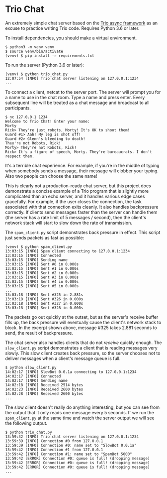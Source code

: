# Trio Chat

An extremely simple chat server based on the [Trio async
framework](https://trio.readthedocs.io/) as an excuse to practice writing Trio
code. Requires Python 3.6 or later.

To install dependencies, you should make a virtual environment.

    $ python3 -m venv venv
    $ source venv/bin/activate
    (venv) $ pip install -r requirements.txt

To run the server (Python 3.6 or later):

    (venv) $ python trio_chat.py
    12:07:54 [INFO] Trio chat server listening on 127.0.0.1:1234
    ...

To connect a client, netcat to the server port. The server will prompt you for
a name to use in the chat room. Type a name and press enter. Every subsequent
line will be treated as a chat message and broadcast to all participants.

    $ nc 127.0.0.1 1234
    Welcome to Trio Chat! Enter your name:
    Morty
    Rick> They're just robots, Morty! It's OK to shoot them!
    Guard #1> Aah! My leg is shot off!
    Guard #2> Glenn's bleeding to death!
    They're not Robots, Rick!
    Morty> They're not Robots, Rick!
    Rick> It's a figure of speech, Morty. They're bureaucrats. I don't respect them.

It's a terrible chat experience. For example, if you're in the middle of typing
when somebody sends a message, their message will clobber your typing. Also
two people can choose the same name!

This is clearly not a production-ready chat server, but this project does
demonstrate a concise example of a Trio program that is slightly more
complicated than an echo server, and it handles various edge cases gracefully.
For example, if the user closes the connection, the task associated with that
connection exits cleanly. It also handles backpressure correctly. If clients
send messages faster than the server can handle them (the server has a rate
limit of 5 messages / second), then the client's network stack will start to
slow down the rate of transmission.

The `spam_client.py` script demonstrates back pressure in effect. This script
just sends packets as fast as possible:

    (venv) $ python spam_client.py
    13:03:15 [INFO] Spam client connecting to 127.0.0.1:1234
    13:03:15 [INFO] Connected
    13:03:15 [INFO] Sending name
    13:03:15 [INFO] Sent #0 in 0.000s
    13:03:15 [INFO] Sent #1 in 0.000s
    13:03:15 [INFO] Sent #2 in 0.000s
    13:03:15 [INFO] Sent #3 in 0.000s
    13:03:15 [INFO] Sent #4 in 0.000s
    13:03:15 [INFO] Sent #5 in 0.000s
    ...
    13:03:18 [INFO] Sent #325 in 2.881s
    13:03:18 [INFO] Sent #326 in 0.000s
    13:03:18 [INFO] Sent #327 in 0.000s
    13:03:18 [INFO] Sent #328 in 0.000s

The packets go out quickly at the outset, but as the server's receive buffer
fills up, the back pressure will eventually cause the client's network stack to
block. In the excerpt shown above, message #325 takes 2.881 seconds to send,
the result of backpressure.

The chat server also handles clients that do not _receive_ quickly enough. The
`slow_client.py` script demonstrates a client that is reading messages very
slowly. This slow client creates back pressure, so the server chooses not to
deliver messages when a client's message queue is full.

    $ python slow_client.py
    14:02:17 [INFO] SlowBot 0.0.1a connecting to 127.0.0.1:1234
    14:02:17 [INFO] Connected
    14:02:17 [INFO] Sending name
    14:02:18 [INFO] Received 2514 bytes
    14:02:23 [INFO] Received 2600 bytes
    14:02:28 [INFO] Received 2600 bytes
    ...

The slow client doesn't really do anything interesting, but you can see from the
output that it only reads one message every 5 seconds. If we run the
`spam_client.py` at the same time and watch the server output we will see the
following output.

    $ python trio_chat.py
    13:59:32 [INFO] Trio chat server listening on 127.0.0.1:1234
    13:59:39 [INFO] Connection #0 from 127.0.0.1
    13:59:39 [INFO] Connection #0: name set to "SlowBot 0.0.1a"
    13:59:42 [INFO] Connection #1 from 127.0.0.1
    13:59:42 [INFO] Connection #1: name set to "SpamBot 5000"
    13:59:42 [ERROR] Connection #0: queue is full! (dropping message)
    13:59:42 [ERROR] Connection #0: queue is full! (dropping message)
    13:59:42 [ERROR] Connection #0: queue is full! (dropping message)
    ...

